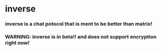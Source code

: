 # inverse
### inverse is a chat potocol that is ment to be better than matrix!
### WARNING: inverse is in beta!! and does not support encryption right now!

